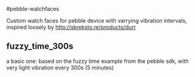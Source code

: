 #pebble-watchfaces

Custom watch faces for pebble device with varrying vibration intervals, inspired loosely by <http://skreksto.re/products/durr>

## fuzzy_time_300s

a basic one: based on the fuzzy time example from the pebble sdk, with very light vibration every 300s (5 minutes)
